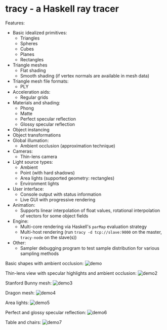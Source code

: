 
tracy - a Haskell ray tracer
============================

Features:

 * Basic idealized primitives:
   - Triangles
   - Spheres
   - Cubes
   - Planes
   - Rectangles
 * Triangle meshes
   - Flat shading
   - Smooth shading (if vertex normals are available in mesh data)
 * Triangle mesh file formats:
   - PLY
 * Acceleration aids:
   - Regular grids
 * Materials and shading:
   - Phong
   - Matte
   - Perfect specular reflection
   - Glossy specular reflection
 * Object instancing
 * Object transformations
 * Global illumation:
   - Ambient occlusion (approximation technique)
 * Cameras:
   - Thin-lens camera
 * Light source types:
   - Ambient
   - Point (with hard shadows)
   - Area lights (supported geometry: rectangles)
   - Environment lights
 * User interface:
   - Console output with status information
   - Live GUI with progressive rendering
 * Animation:
   - Supports linear interpolation of float values, rotational
     interpolation of vectors for some object fields
 * Engine:
   - Multi-core rendering via Haskell's `parMap` evaluation strategy
   - Multi-host rendering (run `tracy -d tcp://slave:9000` on the master,
     `tracy-node` on the slave(s))
 * Other:
   - Sampler debugging program to test sample distribution for various
     sampling methods

Basic shapes with ambient occlusion:
![demo](/demo.png)

Thin-lens view with specular highlights and ambient occlusion:
![demo2](/demo2.png)

Stanford Bunny mesh:
![demo3](/demo3.png)

Dragon mesh:
![demo4](/demo4.png)

Area lights:
![demo5](/demo5.png)

Perfect and glossy specular reflection:
![demo6](/demo6.png)

Table and chairs:
![demo7](/demo7.png)
